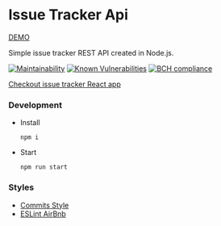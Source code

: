 # Issue Tracker Api
[DEMO](https://marcinxkaminski.github.io/issue-tracker-web/)

Simple issue tracker REST API created in Node.js.

[![Maintainability](https://api.codeclimate.com/v1/badges/9b2b887a331770e61c6c/maintainability)](https://codeclimate.com/github/marcinxkaminski/issue-tracker-api/maintainability)
[![Known Vulnerabilities](https://snyk.io/test/github/marcinxkaminski/issue-tracker-api/badge.svg?targetFile=package.json)](https://snyk.io/test/github/marcinxkaminski/issue-tracker-api?targetFile=package.json)
[![BCH compliance](https://bettercodehub.com/edge/badge/marcinxkaminski/issue-tracker-api?branch=master)](https://bettercodehub.com/)

[Checkout issue tracker React app](https://github.com/marcinxkaminski/issue-tracker-web)

### Development
* Install
    ```
    npm i
    ```

* Start
    ```
    npm run start
    ```

### Styles
* [Commits Style](https://gitmoji.carloscuesta.me/)
* [ESLint AirBnb](https://github.com/airbnb/javascript/tree/master/packages/eslint-config-airbnb)
